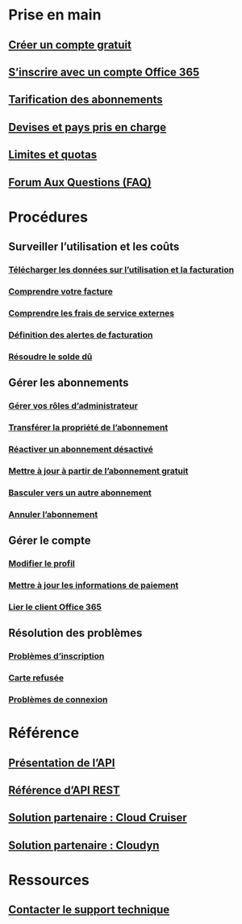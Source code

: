 # Prise en main
## [Créer un compte gratuit](https://azure.microsoft.com/free/)
## [S’inscrire avec un compte Office 365](../billing-use-existing-office-365-account-azure-subscription.md)
## [Tarification des abonnements](https://azure.microsoft.com/pricing/)
## [Devises et pays pris en charge](../billing-countries-and-currencies.md)
## [Limites et quotas](../azure-subscription-service-limits.md)
## [Forum Aux Questions (FAQ)](../billing-subscription-faq.md)
# Procédures
## Surveiller l’utilisation et les coûts
### [Télécharger les données sur l’utilisation et la facturation](../billing-download-azure-invoice-daily-usage-date.md)
### [Comprendre votre facture](billing-understand-your-bill.md)
### [Comprendre les frais de service externes](../billing-understand-your-azure-marketplace-charges.md)
### [Définition des alertes de facturation](../billing-set-up-alerts.md)
### [Résoudre le solde dû](../billing-azure-subscription-past-due-balance.md)
## Gérer les abonnements
### [Gérer vos rôles d’administrateur](../billing-add-change-azure-subscription-administrator.md)
### [Transférer la propriété de l’abonnement](../billing-subscription-transfer.md)
### [Réactiver un abonnement désactivé](../billing-subscription-become-disable.md)
### [Mettre à jour à partir de l’abonnement gratuit](../billing-upgrade-azure-subscription.md)
### [Basculer vers un autre abonnement](../billing-how-to-switch-azure-offer.md)
### [Annuler l’abonnement](../billing-how-to-cancel-azure-subscription.md)
## Gérer le compte
### [Modifier le profil](../billing-how-to-change-azure-account-profile.md)
### [Mettre à jour les informations de paiement](../billing-how-to-change-credit-card.md)
### [Lier le client Office 365](../billing-add-office-365-tenant-to-azure-subscription.md)
## Résolution des problèmes
### [Problèmes d’inscription](../billing-troubleshoot-azure-sign-up-issues.md)
### [Carte refusée](../billing-credit-card-fails-during-azure-sign-up.md)
### [Problèmes de connexion](../billing-cannot-login-subscription.md)

# Référence
## [Présentation de l’API](../billing-usage-rate-card-overview.md)
## [Référence d’API REST](https://msdn.microsoft.com/en-us/library/azure/1ea5b323-54bb-423d-916f-190de96c6a3c)
## [Solution partenaire : Cloud Cruiser](../billing-usage-rate-card-partner-solution-cloudcruiser.md)
## [Solution partenaire : Cloudyn](../billing-usage-rate-card-partner-solution-cloudyn.md)

# Ressources
## [Contacter le support technique](../billing-how-to-create-billing-support-ticket.md)

<!--HONumber=Nov16_HO2-->


